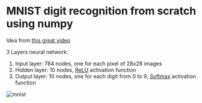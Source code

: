 # MNIST digit recognition from scratch using numpy

Idea from [this great video](https://www.youtube.com/watch?v=w8yWXqWQYmU)

3 Layers neural network:
1. Input layer: 784 nodes, one for each pixel of 28x28 images
2. Hidden layer: 10 nodes, [ReLU](https://en.wikipedia.org/wiki/Rectifier_(neural_networks)) activation function
3. Output layer: 10 nodes, one for each digit from 0 to 9, [Softmax](https://en.wikipedia.org/wiki/Softmax_function) activation function
    
![mnist](https://user-images.githubusercontent.com/33452668/179417056-2e210b46-5251-47f0-bc48-302628b771ec.png)
